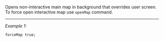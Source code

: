 Opens non-interactive main map in background that overrides user screen. To force open interactive map use `openMap` command.


---
*Example 1:*
```sqf
forceMap true;
```